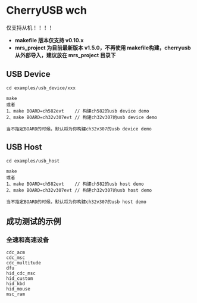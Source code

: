 # CherryUSB wch

仅支持从机！！！！

- **makefile 版本仅支持 v0.10.x**
- **mrs_project 为目前最新版本 v1.5.0，不再使用 makefile构建，cherryusb 从外部导入，建议放在 mrs_project 目录下**

## USB Device

```
cd examples/usb_device/xxx

make
或者
1、make BOARD=ch582evt    // 构建ch582的usb device demo
2、make BOARD=ch32v307evt // 构建ch32v307的usb device demo

当不指定BOARD的时候，默认将为你构建ch32v307的usb device demo
```

## USB Host

```
cd examples/usb_host

make
或者
1、make BOARD=ch582evt    // 构建ch582的usb host demo
2、make BOARD=ch32v307evt // 构建ch32v307的usb host demo

当不指定BOARD的时候，默认将为你构建ch32v307的usb host demo
```

## 成功测试的示例
### 全速和高速设备
```
cdc_acm
cdc_msc
cdc_multitude
dfu
hid_cdc_msc
hid_custom
hid_kbd
hid_mouse
msc_ram
```